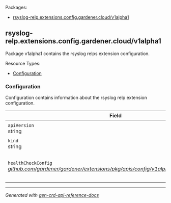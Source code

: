 <p>Packages:</p>
<ul>
<li>
<a href="#rsyslog-relp.extensions.config.gardener.cloud%2fv1alpha1">rsyslog-relp.extensions.config.gardener.cloud/v1alpha1</a>
</li>
</ul>
<h2 id="rsyslog-relp.extensions.config.gardener.cloud/v1alpha1">rsyslog-relp.extensions.config.gardener.cloud/v1alpha1</h2>
<p>
<p>Package v1alpha1 contains the rsyslog relps extension configuration.</p>
</p>
Resource Types:
<ul><li>
<a href="#rsyslog-relp.extensions.config.gardener.cloud/v1alpha1.Configuration">Configuration</a>
</li></ul>
<h3 id="rsyslog-relp.extensions.config.gardener.cloud/v1alpha1.Configuration">Configuration
</h3>
<p>
<p>Configuration contains information about the rsyslog relp extension configuration.</p>
</p>
<table>
<thead>
<tr>
<th>Field</th>
<th>Description</th>
</tr>
</thead>
<tbody>
<tr>
<td>
<code>apiVersion</code></br>
string</td>
<td>
<code>
rsyslog-relp.extensions.config.gardener.cloud/v1alpha1
</code>
</td>
</tr>
<tr>
<td>
<code>kind</code></br>
string
</td>
<td><code>Configuration</code></td>
</tr>
<tr>
<td>
<code>healthCheckConfig</code></br>
<em>
<a href="https://github.com/gardener/gardener/extensions/pkg/apis/config/v1alpha1">
github.com/gardener/gardener/extensions/pkg/apis/config/v1alpha1.HealthCheckConfig
</a>
</em>
</td>
<td>
<em>(Optional)</em>
<p>HealthCheckConfig is the config for the health check controller.</p>
</td>
</tr>
</tbody>
</table>
<hr/>
<p><em>
Generated with <a href="https://github.com/ahmetb/gen-crd-api-reference-docs">gen-crd-api-reference-docs</a>
</em></p>
